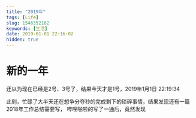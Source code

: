 ```yaml
---
title: "2019年"
tags: [Life]
slug: 1546352162
keywords: [生活]
date: 2019-01-01 22:16:02
hidden: true
---
```


# 新的一年
   还以为现在已经是2号、3号了，结果今天才是1号，2019年1月1日 22:19:34

   此刻，忙碌了大半天还在想争分夺秒的完成剩下的琐碎事情，结果发现还有一篇2018年工作总结需要写，
   哔哩啪啦的写了一通后，竟然发现
